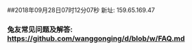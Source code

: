 ##2018年09月28日07时12分07秒 新址: 159.65.169.47
### 兔友常见问题及解答: https://github.com/wanggonging/d/blob/w/FAQ.md
